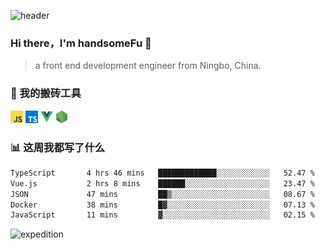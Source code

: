 ![header](https://raw.githubusercontent.com/fzq1998/fzq1998/master/header.png)

### Hi there，I'm handsomeFu 👋

> a front end development engineer from Ningbo, China.

### 🔧 我的搬砖工具
<code><img height="20" src="https://raw.githubusercontent.com/github/explore/80688e429a7d4ef2fca1e82350fe8e3517d3494d/topics/javascript/javascript.png" alt="javascript"></code>
<code><img height="20" src="https://raw.githubusercontent.com/github/explore/80688e429a7d4ef2fca1e82350fe8e3517d3494d/topics/typescript/typescript.png" alt="typescript"></code>
<code><img height="20" src="https://raw.githubusercontent.com/github/explore/80688e429a7d4ef2fca1e82350fe8e3517d3494d/topics/vue/vue.png" alt="vue"></code>
<code><img height="20" src="https://raw.githubusercontent.com/github/explore/80688e429a7d4ef2fca1e82350fe8e3517d3494d/topics/nodejs/nodejs.png" alt="nodejs"></code>



### 📊 这周我都写了什么
<!--START_SECTION:waka-->

```txt
TypeScript       4 hrs 46 mins   █████████████░░░░░░░░░░░░   52.47 %
Vue.js           2 hrs 8 mins    ██████░░░░░░░░░░░░░░░░░░░   23.47 %
JSON             47 mins         ██▒░░░░░░░░░░░░░░░░░░░░░░   08.67 %
Docker           38 mins         █▓░░░░░░░░░░░░░░░░░░░░░░░   07.13 %
JavaScript       11 mins         ▓░░░░░░░░░░░░░░░░░░░░░░░░   02.15 %
```

<!--END_SECTION:waka-->


![expedition](https://raw.githubusercontent.com/fzq1998/fzq1998/master/expedition.gif)


